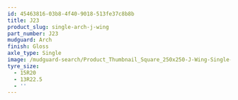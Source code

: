 ```yaml
---
id: 45463816-03b8-4f40-9018-513fe37c8b8b
title: J23
product_slug: single-arch-j-wing
part_number: J23
mudguard: Arch
finish: Gloss
axle_type: Single
image: /mudguard-search/Product_Thumbnail_Square_250x250-J-Wing-Single-Arch.jpg
tyre_size:
  - 15R20
  - 13R22.5
  - ''
---
```

